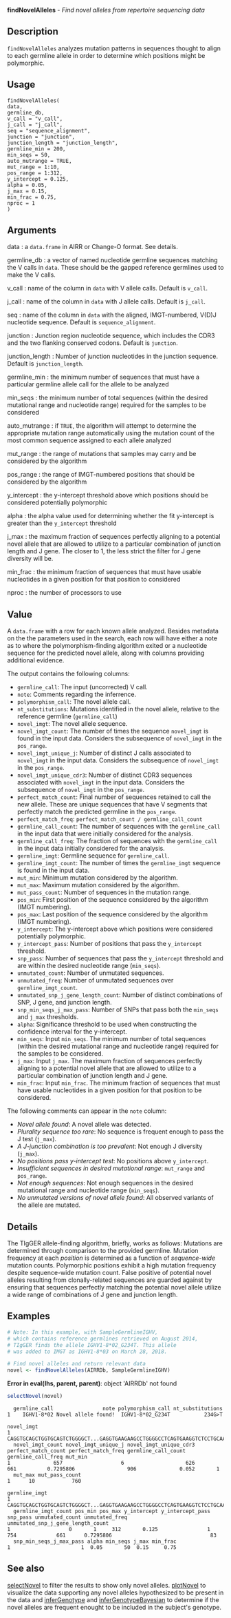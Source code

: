 **findNovelAlleles** - *Find novel alleles from repertoire sequencing data*

Description
--------------------

`findNovelAlleles` analyzes mutation patterns in sequences thought to
align to each germline allele in order to determine which positions
might be polymorphic.


Usage
--------------------
```
findNovelAlleles(
data,
germline_db,
v_call = "v_call",
j_call = "j_call",
seq = "sequence_alignment",
junction = "junction",
junction_length = "junction_length",
germline_min = 200,
min_seqs = 50,
auto_mutrange = TRUE,
mut_range = 1:10,
pos_range = 1:312,
y_intercept = 0.125,
alpha = 0.05,
j_max = 0.15,
min_frac = 0.75,
nproc = 1
)
```

Arguments
-------------------

data
:   a `data.frame` in AIRR or Change-O format. See details.

germline_db
:   a vector of named nucleotide germline sequences
matching the V calls in `data`. These should be 
the gapped reference germlines used to make the V calls.

v_call
:   name of the column in `data` with V allele calls. 
Default is `v_call`.

j_call
:   name of the column in `data` with J allele calls. 
Default is `j_call`.

seq
:   name of the column in `data` with the 
aligned, IMGT-numbered, V(D)J nucleotide sequence.
Default is `sequence_alignment`.

junction
:   Junction region nucleotide sequence, which includes
the CDR3 and the two flanking conserved codons. Default
is `junction`.

junction_length
:   Number of junction nucleotides in the junction sequence.
Default is `junction_length`.

germline_min
:   the minimum number of sequences that must have a
particular germline allele call for the allele to
be analyzed

min_seqs
:   the minimum number of total sequences (within the
desired mutational range and nucleotide range)
required for the samples to be considered

auto_mutrange
:   if `TRUE`, the algorithm will attempt to
determine the appropriate mutation range
automatically using the mutation count of the most
common sequence assigned to each allele analyzed

mut_range
:   the range of mutations that samples may carry and
be considered by the algorithm

pos_range
:   the range of IMGT-numbered positions that should be
considered by the algorithm

y_intercept
:   the y-intercept threshold above which positions should be
considered potentially polymorphic

alpha
:   the alpha value used for determining whether the 
fit y-intercept is greater than the `y_intercept`
threshold

j_max
:   the maximum fraction of sequences perfectly aligning
to a potential novel allele that are allowed to
utilize to a particular combination of junction
length and J gene. The closer to 1, the less strict 
the filter for J gene diversity will be.

min_frac
:   the minimum fraction of sequences that must have
usable nucleotides in a given position for that
position to considered

nproc
:   the number of processors to use




Value
-------------------

A `data.frame` with a row for each known allele analyzed.
Besides metadata on the the parameters used in the search, each row will have
either a note as to where the polymorphism-finding algorithm exited or a
nucleotide sequence for the predicted novel allele, along with columns providing
additional evidence.

The output contains the following columns:

+  `germline_call`: The input (uncorrected) V call.
+  `note`: Comments regarding the inferrence.
+  `polymorphism_call`: The novel allele call.
+  `nt_substitutions`: Mutations identified in the novel allele, relative
to the reference germline (`germline_call`)
+  `novel_imgt`: The novel allele sequence.
+  `novel_imgt_count`:  The number of times the sequence `novel_imgt` 
is found in the input data. Considers the subsequence of `novel_imgt` 
in the `pos_range`.
+  `novel_imgt_unique_j`: Number of distinct J calls associated to `novel_imgt` 
in the input data. Considers the subsequence of `novel_imgt` in the `pos_range`.       
+  `novel_imgt_unique_cdr3`: Number of distinct CDR3 sequences associated
with `novel_imgt` in the input data. Considers the subsequence of `novel_imgt` 
in the `pos_range`.                                              
+  `perfect_match_count`: Final number of sequences retained to call the new 
allele. These are unique sequences that have V segments that perfectly match 
the predicted germline in the `pos_range`.
+  `perfect_match_freq`: `perfect_match_count / germline_call_count`
+  `germline_call_count`: The number of sequences with the `germline_call` 
in the input data that were initially considered for the analysis.
+  `germline_call_freq`: The fraction of sequences with the `germline_call` 
in the input data initially considered for the analysis.              
+  `germline_imgt`: Germline sequence for `germline_call`.
+  `germline_imgt_count`: The number of times the `germline_imgt` 
sequence is found in the input data.
+  `mut_min`: Minimum mutation considered by the algorithm.
+  `mut_max`: Maximum mutation considered by the algorithm.
+  `mut_pass_count`: Number of sequences in the mutation range.
+  `pos_min`: First position of the sequence considered by the algorithm (IMGT numbering).
+  `pos_max`: Last position of the sequence considered by the algorithm (IMGT numbering).
+  `y_intercept`: The y-intercept above which positions were considered 
potentially polymorphic.
+  `y_intercept_pass`: Number of positions that pass the `y_intercept` threshold.
+  `snp_pass`: Number of sequences that pass the `y_intercept` threshold and are
within the desired nucleotide range (`min_seqs`).
+  `unmutated_count`: Number of unmutated sequences.
+  `unmutated_freq`: Number of unmutated sequences over `germline_imgt_count`.
+  `unmutated_snp_j_gene_length_count`: Number of distinct combinations
of SNP, J gene, and junction length.     
+  `snp_min_seqs_j_max_pass`: Number of SNPs that pass both the `min_seqs` 
and `j_max` thresholds.
+  `alpha`: Significance threshold to be used when constructing the 
confidence interval for the y-intercept.
+  `min_seqs`: Input `min_seqs`. The minimum number of total sequences 
(within the desired mutational range and nucleotide range) required 
for the samples to be considered.
+  `j_max`: Input `j_max`. The maximum fraction of sequences perfectly 
aligning to a potential novel allele that are allowed to utilize to a particular 
combination of junction length and J gene.
+  `min_frac`: Input `min_frac`. The minimum fraction of sequences that must
have usable nucleotides in a given position for that position to be considered.


The following comments can appear in the `note` column:


+  *Novel allele found*: A novel allele was detected.
+  *Plurality sequence too rare*: No sequence is frequent enough to pass 
the J test (`j_max`).
+  *A J-junction combination is too prevalent*: Not enough J diversity (`j_max`).
+  *No positions pass y-intercept test*: No positions above `y_intercept`.
+  *Insufficient sequences in desired mutational range*: 
`mut_range` and `pos_range`.
+  *Not enough sequences*: Not enough sequences in the desired mutational 
range and nucleotide range (`min_seqs`).
+  *No unmutated versions of novel allele found*: All observed variants of the 
allele are mutated.



Details
-------------------

The TIgGER allele-finding algorithm, briefly, works as follows:
Mutations are determined through comparison to the provided germline.
Mutation frequency at each *position* is determined as a function of
*sequence-wide* mutation counts. Polymorphic positions exhibit a high
mutation frequency despite sequence-wide mutation count. False positive of
potential novel alleles resulting from clonally-related sequences are guarded
against by ensuring that sequences perfectly matching the potential novel
allele utilize a wide range of combinations of J gene and junction length.



Examples
-------------------

```R
# Note: In this example, with SampleGermlineIGHV,
# which contains reference germlines retrieved on August 2014,
# TIgGER finds the allele IGHV1-8*02_G234T. This allele
# was added to IMGT as IGHV1-8*03 on March 28, 2018.

# Find novel alleles and return relevant data
novel <- findNovelAlleles(AIRRDb, SampleGermlineIGHV)

```

**Error in eval(lhs, parent, parent)**: object 'AIRRDb' not found
```R
selectNovel(novel)
```


```
  germline_call                note polymorphism_call nt_substitutions
1    IGHV1-8*02 Novel allele found!  IGHV1-8*02_G234T           234G>T
                                                                                                                                                                                                                                                                                                                        novel_imgt
1 CAGGTGCAGCTGGTGCAGTCTGGGGCT...GAGGTGAAGAAGCCTGGGGCCTCAGTGAAGGTCTCCTGCAAGGCTTCTGGATACACCTTC............ACCAGCTATGATATCAACTGGGTGCGACAGGCCACTGGACAAGGGCTTGAGTGGATGGGATGGATGAACCCTAAC......AGTGGTAACACAGGCTATGCACAGAAGTTCCAG...GGCAGAGTCACCATTACCAGGAACACCTCCATAAGCACAGCCTACATGGAGCTGAGCAGCCTGAGATCTGAGGACACGGCCGTGTATTACTGTGCGAGAGG
  novel_imgt_count novel_imgt_unique_j novel_imgt_unique_cdr3 perfect_match_count perfect_match_freq germline_call_count germline_call_freq mut_min
1              657                   6                    626                 661          0.7295806                 906              0.052       1
  mut_max mut_pass_count
1      10            760
                                                                                                                                                                                                                                                                                                                     germline_imgt
1 CAGGTGCAGCTGGTGCAGTCTGGGGCT...GAGGTGAAGAAGCCTGGGGCCTCAGTGAAGGTCTCCTGCAAGGCTTCTGGATACACCTTC............ACCAGCTATGATATCAACTGGGTGCGACAGGCCACTGGACAAGGGCTTGAGTGGATGGGATGGATGAACCCTAAC......AGTGGTAACACAGGCTATGCACAGAAGTTCCAG...GGCAGAGTCACCATGACCAGGAACACCTCCATAAGCACAGCCTACATGGAGCTGAGCAGCCTGAGATCTGAGGACACGGCCGTGTATTACTGTGCGAGAGG
  germline_imgt_count pos_min pos_max y_intercept y_intercept_pass snp_pass unmutated_count unmutated_freq unmutated_snp_j_gene_length_count
1                   0       1     312       0.125                1      754             661      0.7295806                                83
  snp_min_seqs_j_max_pass alpha min_seqs j_max min_frac
1                       1  0.05       50  0.15     0.75

```



See also
-------------------

[selectNovel](selectNovel.md) to filter the results to show only novel alleles.
[plotNovel](plotNovel.md) to visualize the data supporting any
novel alleles hypothesized to be present in the data and
[inferGenotype](inferGenotype.md) and [inferGenotypeBayesian](inferGenotypeBayesian.md) to determine if the novel alleles are frequent
enought to be included in the subject's genotype.







